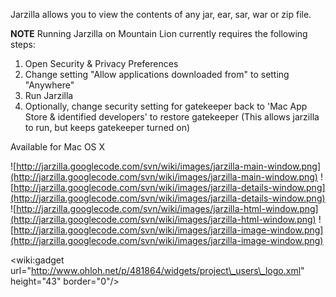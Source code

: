 Jarzilla allows you to view the contents of any jar, ear, sar, war or zip file.

**NOTE** Running Jarzilla on Mountain Lion currently requires the following steps:
  1. Open Security & Privacy Preferences
  1. Change setting "Allow applications downloaded from" to setting "Anywhere"
  1. Run Jarzilla
  1. Optionally, change security setting for gatekeeper back to 'Mac App Store & identified developers' to restore gatekeeper (This allows jarzilla to run, but keeps gatekeeper turned on)

Available for Mac OS X

![http://jarzilla.googlecode.com/svn/wiki/images/jarzilla-main-window.png](http://jarzilla.googlecode.com/svn/wiki/images/jarzilla-main-window.png)
![http://jarzilla.googlecode.com/svn/wiki/images/jarzilla-details-window.png](http://jarzilla.googlecode.com/svn/wiki/images/jarzilla-details-window.png)
![http://jarzilla.googlecode.com/svn/wiki/images/jarzilla-html-window.png](http://jarzilla.googlecode.com/svn/wiki/images/jarzilla-html-window.png)
![http://jarzilla.googlecode.com/svn/wiki/images/jarzilla-image-window.png](http://jarzilla.googlecode.com/svn/wiki/images/jarzilla-image-window.png)

&lt;wiki:gadget url="http://www.ohloh.net/p/481864/widgets/project\_users\_logo.xml" height="43" border="0"/&gt;